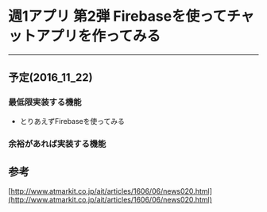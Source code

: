 # 週1アプリ 第2弾 Firebaseを使ってチャットアプリを作ってみる

***

## 予定(2016_11_22)

### 最低限実装する機能
* とりあえずFirebaseを使ってみる

### 余裕があれば実装する機能


## 参考
[http://www.atmarkit.co.jp/ait/articles/1606/06/news020.html](http://www.atmarkit.co.jp/ait/articles/1606/06/news020.html)
